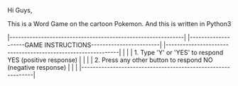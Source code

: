 Hi Guys,

This is a Word Game on the cartoon Pokemon.
And this is written in Python3

|-------------------------------------------------------------|
|--------------------GAME INSTRUCTIONS------------------------|
|-------------------------------------------------------------|
|                                                             |
| 1. Type 'Y' or 'YES' to respond YES (positive response)     |
|                                                             |
| 2. Press any other button to respond NO (negative response) |
|                                                             |
|-------------------------------------------------------------|
